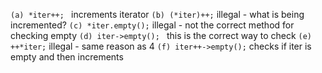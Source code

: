 `(a) *iter++; `
increments iterator
`(b) (*iter)++;`
illegal - what is being incremented?
`(c) *iter.empty();`
illegal - not the correct method for checking empty
`(d) iter->empty(); `
this is the correct way to check
`(e) ++*iter;`
illegal - same reason as 4
`(f) iter++->empty();`
checks if iter is empty and then increments
